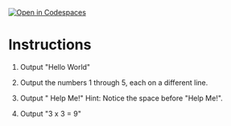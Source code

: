 [![Open in Codespaces](https://classroom.github.com/assets/launch-codespace-2972f46106e565e64193e422d61a12cf1da4916b45550586e14ef0a7c637dd04.svg)](https://classroom.github.com/open-in-codespaces?assignment_repo_id=15904007)
# Instructions  

1. Output "Hello World"

2. Output the numbers 1 through 5, each on a different line.

3. Output " Help Me!"  Hint: Notice the space before "Help Me!".

4. Output "3 x 3 = 9"
